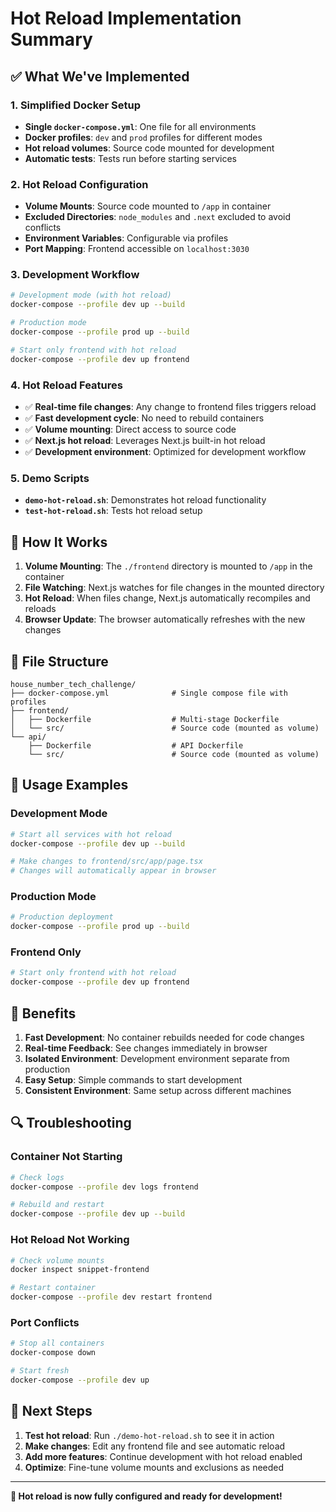 # Hot Reload Implementation Summary

## ✅ What We've Implemented

### 1. Simplified Docker Setup
- **Single `docker-compose.yml`**: One file for all environments
- **Docker profiles**: `dev` and `prod` profiles for different modes
- **Hot reload volumes**: Source code mounted for development
- **Automatic tests**: Tests run before starting services

### 2. Hot Reload Configuration
- **Volume Mounts**: Source code mounted to `/app` in container
- **Excluded Directories**: `node_modules` and `.next` excluded to avoid conflicts
- **Environment Variables**: Configurable via profiles
- **Port Mapping**: Frontend accessible on `localhost:3030`

### 3. Development Workflow
```bash
# Development mode (with hot reload)
docker-compose --profile dev up --build

# Production mode
docker-compose --profile prod up --build

# Start only frontend with hot reload
docker-compose --profile dev up frontend
```

### 4. Hot Reload Features
- ✅ **Real-time file changes**: Any change to frontend files triggers reload
- ✅ **Fast development cycle**: No need to rebuild containers
- ✅ **Volume mounting**: Direct access to source code
- ✅ **Next.js hot reload**: Leverages Next.js built-in hot reload
- ✅ **Development environment**: Optimized for development workflow

### 5. Demo Scripts
- **`demo-hot-reload.sh`**: Demonstrates hot reload functionality
- **`test-hot-reload.sh`**: Tests hot reload setup

## 🔧 How It Works

1. **Volume Mounting**: The `./frontend` directory is mounted to `/app` in the container
2. **File Watching**: Next.js watches for file changes in the mounted directory
3. **Hot Reload**: When files change, Next.js automatically recompiles and reloads
4. **Browser Update**: The browser automatically refreshes with the new changes

## 📁 File Structure

```
house_number_tech_challenge/
├── docker-compose.yml              # Single compose file with profiles
├── frontend/
│   ├── Dockerfile                  # Multi-stage Dockerfile
│   └── src/                        # Source code (mounted as volume)
└── api/
    ├── Dockerfile                  # API Dockerfile
    └── src/                        # Source code (mounted as volume)
```

## 🚀 Usage Examples

### Development Mode
```bash
# Start all services with hot reload
docker-compose --profile dev up --build

# Make changes to frontend/src/app/page.tsx
# Changes will automatically appear in browser
```

### Production Mode
```bash
# Production deployment
docker-compose --profile prod up --build
```

### Frontend Only
```bash
# Start only frontend with hot reload
docker-compose --profile dev up frontend
```

## 🎯 Benefits

1. **Fast Development**: No container rebuilds needed for code changes
2. **Real-time Feedback**: See changes immediately in browser
3. **Isolated Environment**: Development environment separate from production
4. **Easy Setup**: Simple commands to start development
5. **Consistent Environment**: Same setup across different machines

## 🔍 Troubleshooting

### Container Not Starting
```bash
# Check logs
docker-compose --profile dev logs frontend

# Rebuild and restart
docker-compose --profile dev up --build
```

### Hot Reload Not Working
```bash
# Check volume mounts
docker inspect snippet-frontend

# Restart container
docker-compose --profile dev restart frontend
```

### Port Conflicts
```bash
# Stop all containers
docker-compose down

# Start fresh
docker-compose --profile dev up
```

## 📝 Next Steps

1. **Test hot reload**: Run `./demo-hot-reload.sh` to see it in action
2. **Make changes**: Edit any frontend file and see automatic reload
3. **Add more features**: Continue development with hot reload enabled
4. **Optimize**: Fine-tune volume mounts and exclusions as needed

---

**🎉 Hot reload is now fully configured and ready for development!** 